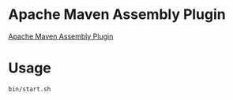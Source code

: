 # Apache Maven Assembly Plugin

[Apache Maven Assembly Plugin](http://maven.apache.org/plugins/maven-assembly-plugin/)

# Usage

```bash
bin/start.sh
```

